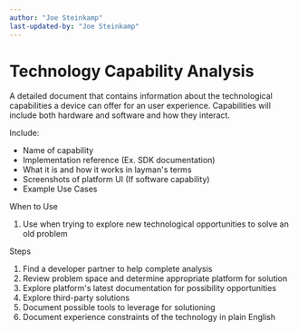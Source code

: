 ```yaml
---
author: "Joe Steinkamp"
last-updated-by: "Joe Steinkamp"
---
```


# Technology Capability Analysis
A detailed document that contains information about the technological capabilities a device can offer for an user experience. Capabilities will include both hardware and software and how they interact.

Include:
- Name of capability
- Implementation reference (Ex. SDK documentation)
- What it is and how it works in layman's terms
- Screenshots of platform UI (If software capability)
- Example Use Cases

When to Use
1. Use when trying to explore new technological opportunities to solve an old problem

Steps
1. Find a developer partner to help complete analysis
2. Review problem space and determine appropriate platform for solution
3. Explore platform's latest documentation for possibility opportunities
4. Explore third-party solutions
5. Document possible tools to leverage for solutioning
6. Document experience constraints of the technology in plain English